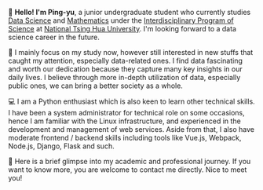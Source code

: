 👋 **Hello! I'm Ping-yu**, a junior undergraduate student who currently studies [Data Science](https://stat.site.nthu.edu.tw/p/412-1327-1781.php?Lang=zh-tw) and [Mathematics](https://www.math.nthu.edu.tw/) under the [Interdisciplinary Program of Science](https://scidm.site.nthu.edu.tw/) at [National Tsing Hua University](https://www.nthu.edu.tw/). I'm looking forward to a data science career in the future.

🌟 I mainly focus on my study now, however still interested in new stuffs that caught my attention, especially data-related ones. I find data fascinating and worth our dedication because they capture many key insights in our daily lives. I believe through more in-depth utilization of data, especially public ones, we can bring a better society as a whole.

💻 I am a Python enthusiast which is also keen to learn other technical skills. I have been a system administrator for technical role on some occasions, hence I am familiar with the Linux infrastructure, and experienced in the development and management of web services. Aside from that, I also have moderate frontend / backend skills including tools like Vue.js, Webpack, Node.js, Django, Flask and such.

🤝 Here is a brief glimpse into my academic and professional journey. If you want to know more, you are welcome to contact me directly. Nice to meet you!

